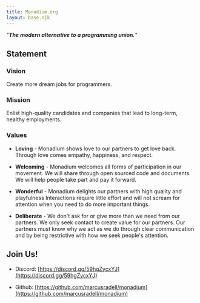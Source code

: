 ```yaml
---
title: Monadium.org
layout: base.njk
---
```


_"**The modern alternative to a programming union.**"_

## Statement

### Vision

Create more dream jobs for programmers.

### Mission

Enlist high-quality candidates and companies that lead to long-term, healthy employments.

### Values

- **Loving** - Monadium shows love to our partners to get love back. Through love comes empathy, happiness, and respect.

- **Welcoming** - Monadium welcomes all forms of participation in our movement. We will share through open sourced code and documents. We will help people take part and pay it forward.

- **Wonderful** - Monadium delights our partners with high quality and playfulness Interactions require little effort and will not scream for attention when you need to do more important things.

- **Deliberate** - We don't ask for or give more than we need from our partners. We only seek contact to create value for our partners. Our partners must know why we act as we do through clear communication and by being restrictive with how we seek people's attention.

## Join Us!

- Discord: [https://discord.gg/59hgZycxYJ](https://discord.gg/59hgZycxYJ)

- Github: [https://github.com/marcusradell/monadium](https://github.com/marcusradell/monadium)
